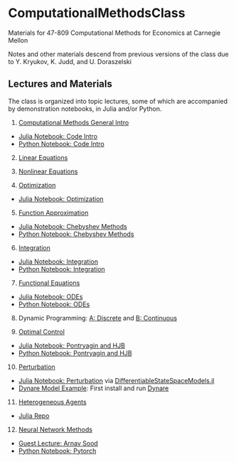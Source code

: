 # ComputationalMethodsClass
Materials for 47-809 Computational Methods for Economics at Carnegie Mellon

Notes and other materials descend from previous versions of the class due to Y. Kryukov, K. Judd, and U. Doraszelski

## Lectures and Materials

The class is organized into topic lectures, some of which are accompanied by demonstration notebooks, in Julia and/or Python.

1. [Computational Methods General Intro](https://github.com/donskerclass/ComputationalMethodsClass/blob/main/Lectures/01/1_GeneralIntro.pdf)

- [Julia Notebook: Code Intro](https://github.com/donskerclass/ComputationalMethodsClass/blob/main/Julia/notebooks/JuliaCodeExample.ipynb)
- [Python Notebook: Code Intro](https://github.com/donskerclass/ComputationalMethodsClass/blob/main/Python/PythonCodeExample.ipynb)


2. [Linear Equations](https://github.com/donskerclass/ComputationalMethodsClass/blob/main/Lectures/02/2_Linear.pdf)

3. [Nonlinear Equations](https://github.com/donskerclass/ComputationalMethodsClass/blob/main/Lectures/03/3_NonLinEq.pdf)

4. [Optimization](https://github.com/donskerclass/ComputationalMethodsClass/blob/main/Lectures/04/4_Optimization.pdf)

- [Julia Notebook: Optimization](https://github.com/donskerclass/ComputationalMethodsClass/blob/main/Julia/notebooks/PortfolioOpt.ipynb)

5. [Function Approximation](https://github.com/donskerclass/ComputationalMethodsClass/blob/main/Lectures/05/5_FunAprox.pdf)

- [Julia Notebook: Chebyshev Methods](https://github.com/donskerclass/ComputationalMethodsClass/blob/main/Julia/notebooks/Approx.ipynb)
- [Python Notebook: Chebyshev Methods](https://github.com/donskerclass/ComputationalMethodsClass/blob/main/Python/ChebpyIntro.ipynb)

6. [Integration](https://github.com/donskerclass/ComputationalMethodsClass/blob/main/Lectures/06/6_Integration.pdf)

- [Julia Notebook: Integration](https://github.com/donskerclass/ComputationalMethodsClass/blob/main/Julia/notebooks/Integration.ipynb)
- [Python Notebook: Integration](https://github.com/donskerclass/ComputationalMethodsClass/blob/main/Python/IntegrationandQMC.ipynb)

7. [Functional Equations](https://github.com/donskerclass/ComputationalMethodsClass/blob/main/Lectures/07/7_FunctionalEq.pdf)

- [Julia Notebook: ODEs](https://github.com/donskerclass/ComputationalMethodsClass/blob/main/Julia/notebooks/ODEexamples.ipynb)
- [Python Notebook: ODEs](https://github.com/donskerclass/ComputationalMethodsClass/blob/main/Python/ODEExamplesPython.ipynb)

8. Dynamic Programming: [A: Discrete](https://github.com/donskerclass/ComputationalMethodsClass/blob/main/Lectures/08/8_DynProgA.pdf) and [B: Continuous](https://github.com/donskerclass/ComputationalMethodsClass/blob/main/Lectures/08/8_DynProgB.pdf)

9. [Optimal Control](https://github.com/donskerclass/ComputationalMethodsClass/blob/main/Lectures/09/9_OptControl.pdf)

- [Julia Notebook: Pontryagin and HJB](https://github.com/donskerclass/ComputationalMethodsClass/blob/main/Julia/notebooks/OptControl.ipynb)
- [Python Notebook: Pontryagin and HJB](https://github.com/donskerclass/ComputationalMethodsClass/blob/main/Python/OptimalControlPython.ipynb)

10. [Perturbation](https://github.com/donskerclass/ComputationalMethodsClass/blob/main/Lectures/10/10_perturb.pdf)

- [Julia Notebook: Perturbation](https://github.com/donskerclass/ComputationalMethodsClass/blob/main/Julia/notebooks/Perturbation/RBCPerturbation.ipynb) via [DifferentiableStateSpaceModels.jl](https://github.com/HighDimensionalEconLab/DifferentiableStateSpaceModels.jl)
- [Dynare Model Example](https://github.com/donskerclass/ComputationalMethodsClass/blob/main/Dynare/example1.mod): First install and run [Dynare](https://www.dynare.org/)

11. [Heterogeneous Agents](https://github.com/donskerclass/ComputationalMethodsClass/blob/main/Lectures/11/11_Heterogeneous.pdf)

- [Julia Repo](https://github.com/donskerclass/KSModel) 

12. [Neural Network Methods](https://github.com/donskerclass/ComputationalMethodsClass/tree/main/Lectures/12)

 - [Guest Lecture: Arnav Sood](https://github.com/donskerclass/ComputationalMethodsClass/blob/main/Lectures/12/12-GuestLectureArnavSood.pdf)
 - [Python Notebook: Pytorch](https://github.com/donskerclass/ComputationalMethodsClass/blob/main/Python/neuralnetPyTorch.ipynb)


